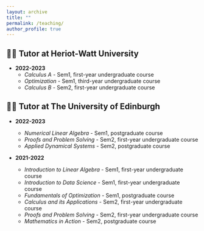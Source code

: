```yaml
---
layout: archive
title: ""
permalink: /teaching/
author_profile: true
---
```

<!-- ---
layout: page
permalink: /teaching/
title: Teaching
tags: [teaching]
comments: false -->
<!-- --- -->
## :woman_teacher: Tutor at Heriot-Watt University
* **2022-2023**
  * *Calculus A* - Sem1, first-year undergraduate course
  * *Optimization* - Sem1, third-year undergraduate course
  * *Calculus B* - Sem2, first-year undergraduate course

## :woman_teacher: Tutor at The University of Edinburgh
* **2022-2023**
  * *Numerical Linear Algebra* - Sem1, postgraduate course
  * *Proofs and Problem Solving* - Sem2, first-year undergraduate course
  * *Applied Dynamical Systems* - Sem2, postgraduate course

* **2021-2022**
  * *Introduction to Linear Algebra* - Sem1, first-year undergraduate course
  * *Introduction to Data Science* - Sem1, first-year undergraduate course
  * *Fundamentals of Optimization* - Sem1, postgraduate course
  * *Calculus and its Applications* - Sem2, first-year undergraduate course
  * *Proofs and Problem Solving* - Sem2, first-year undergraduate course
  * *Mathematics in Action* - Sem2, postgraduate course
